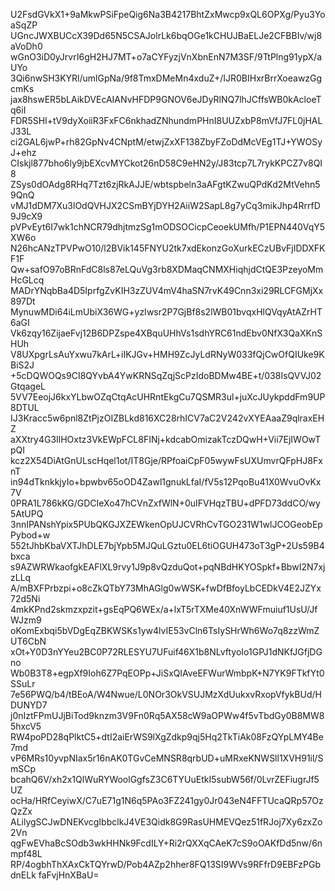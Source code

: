 U2FsdGVkX1+9aMkwPSiFpeQig6Na3B4217BhtZxMwcp9xQL6OPXg/Pyu3YoaSqZP
UGncJWXBUCcX39Dd65N5CSAJolrLk6bqOGe1kCHUJBaELJe2CFBBIv/wj8aVoDh0
wGnO3iD0yJrvrI6gH2HJ7MT+o7aCYFyzjVnXbnEnN7M3SF/9TtPlng91ypX/aUYo
3Qi6nwSH3KYRl/umlGpNa/9f8TmxDMeMn4xduZ+/IJR0BIHxrBrrXoeawzGgcmKs
jax8hswER5bLAikDVEcAIANvHFDP9GNOV6eJDyRlNQ7lhJCffsWB0kAcloeTq6iI
FDR5SHI+tV9dyXoiiR3FxFC6nkhadZNhundmPHnI8UUZxbP8mVfJ7FL0jHALJ33L
ci2GAL6jwP+rh82GpNv4CNptM/etwjZxXF138ZbyFZoDdMcVEg1TJ+YWOSyJ+ehz
CIskjl877bho6ly9jbEXcvMYCkot26nD58C9eHN2y/J83tcp7L7rykKPCZ7v8QI8
ZSys0dOAdg8RHq7Tzt6zjRkAJJE/wbtspbeln3aAFgtKZwuQPdKd2MtVehn59QnQ
vMJ1dDM7Xu3lOdQVHJX2CSmBYjDYH2AiiW2SapL8g7yCq3mikJhp4RrrfD9J9cX9
pVPvEyt6I7wk1chNCR79dhjtmzSg1mODSOCicpCeoekUMfh/P1EPN440VqY5XW6o
N26hcANzTPVPwO10/l2BVik145FNYU2tk7xdEkonzGoXurkECzUBvFjIDDXFKF1F
Qw+safO97oBRnFdC8ls87eLQuVg3rb8XDMaqCNMXHiqhjdCtQE3PzeyoMmHcGLcq
MADrYNqbBa4D5IprfgZvKIH3zZUV4mV4haSN7rvK49Cnn3xi29RLCFGMjXx897Dt
MynuwMDi64iLmUbiX36WG+yzIwsr2P7GjBf8s2lWB01bvqxHlQVqyAtAZrHT6aGI
Vk6zqy16ZijaeFvj12B6DPZspe4XBquUHhVs1sdhYRC61ndEbv0NfX3QaXKnSHUh
V8UXpgrLsAuYxwu7kArL+iIKJGv+HMH9ZcJyLdRNyW033fQjCwOfQIUke9KBiS2J
+5cDQWOQs9CI8QYvbA4YwKRNSqZqjScPzIdoBDMw4BE+t/038IsQVVJ02GtqageL
5VV7EeojJ6kxYLbwOZqCtqAcUHRntEkgCu7QSMR3ul+juXcJUykpddFm9UP8DTUL
IJ3Kracc5w6pnl8ZtPjzOIZBLkd816XC28rhICV7aC2V242vXYEAaaZ9qlraxEHZ
aXXtry4G3IlHOxtz3VkEWpFCL8FINj+kdcabOmizakTczDQwH+Vii7EjIWOwTpQI
kcz2X54DiAtGnULscHqel1ot/IT8Gje/RPfoaiCpF05wywFsUXUmvrQFpHJ8FxnT
in94dTknkkjyIo+bpwbv65oOD4Zawl1gnukLfaI/fV5s12PqoBu41X0WvuOvKx7V
0PRA1L786kKG/GDCIeXo47hCVnZxfWlN+0uIFVHqzTBU+dPFD73ddCO/wy5AtUPQ
3nnIPANshYpix5PUbQKGJXZEWkenOpUJCVRhCvTGO231W1wlJCOGeobEpPybod+w
552tJhbKbaVXTJhDLE7bjYpb5MJQuLGztu0EL6tiOGUH473oT3gP+2Us59B4bxca
s9AZWRWkaofgkEAFlXL9rvy1J9p8vQzduQot+pqNBdHKYOSpkf+BbwI2N7xjzLLq
A/mBXFPrbzpi+o8cZkQTbY73MhAGlg0wWSK+fwDfBfoyLbCEDkV4E2JZYx72d5Ni
4mkKPnd2skmzxpzit+gsEqPQ6WEx/a+lxT5rTXMe40XnWWFmuiuf1UsU/JfWJzm9
oKomExbqi5bVDgEqZBKWSKs1yw4lvIE53vCln6TsIySHrWh6Wo7q8zzWmZUT6CbN
xOt+Y0D3nYYeu2BC0P72RLESYU7UFuif46X1b8NLvftyoIo1GPJ1dNKfJGfjDGno
Wb0B3T8+egpXf9Ioh6Z7PqEOPp+JiSxQlAveEFWurWmbpK+N7YK9FTkfYt0SSuLr
7e56PWQ/b4/tBEoA/W4Nwue/L0NOr3OkVSUJMzXdUukxvRxopVfykBUd/HDUNYD7
j0nIztFPmUJjBiTod9knzm3V9Fn0Rq5AX58cW9aOPWw4f5vTbdGy0B8MW85hxcV5
RW4poPD28qPlktC5+dtI2aiErWS9lXgZdkp9qj5Hq2TkTiAk08FzQYpLMY4Be7md
vP6MRs10yvpNIax5r16nAK0TGvCeMNSR8qrbUD+uMRxeKNWSll1XVH91il/SmSCp
bcahQ6V/xh2x1QlWuRYWoolGgfsZ3C6TYUuEtkI5subW56f/0LvrZEFiugrJf5UZ
ocHa/HRfCeyiwX/C7uE71g1N6q5PAo3FZ241gy0Jr043eN4FFTUcaQRp57OzQzZx
ALilygSCJwDNEKvcgIbbclkJ4VE3Qidk8G9RasUHMEVQez51fRJoj7Xy6zxZo2Vn
qgFwEVhaBcSOdb3wkHHNk9FcdILY+Ri2rQXXqCAeK7cS9oOAKfDd5nw/6nmpf48L
RP/4ogbhThXAxCkTQYrwD/Pob4AZp2hher8FQ13SI9WVs9RFfrD9EBFzPGbdnELk
faFvjHnXBaU=
